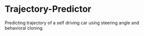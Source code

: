 # Trajectory-Predictor
Predicting trajectory of a self driving car using steering angle and behavioral cloning. 
